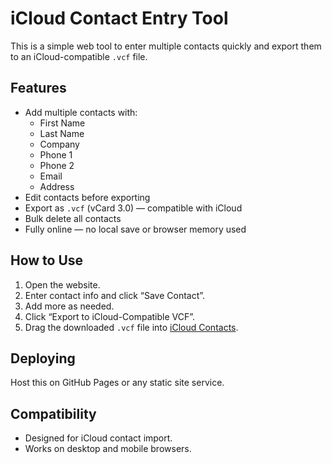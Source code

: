 # iCloud Contact Entry Tool

This is a simple web tool to enter multiple contacts quickly and export them to an iCloud-compatible `.vcf` file.

## Features

- Add multiple contacts with:
  - First Name
  - Last Name
  - Company
  - Phone 1
  - Phone 2
  - Email
  - Address
- Edit contacts before exporting
- Export as `.vcf` (vCard 3.0) — compatible with iCloud
- Bulk delete all contacts
- Fully online — no local save or browser memory used

## How to Use

1. Open the website.
2. Enter contact info and click “Save Contact”.
3. Add more as needed.
4. Click “Export to iCloud-Compatible VCF”.
5. Drag the downloaded `.vcf` file into [iCloud Contacts](https://www.icloud.com/contacts/).

## Deploying

Host this on GitHub Pages or any static site service.

## Compatibility

- Designed for iCloud contact import.
- Works on desktop and mobile browsers.

